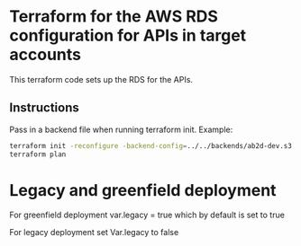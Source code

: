 # Terraform for the AWS RDS configuration for APIs in target accounts

This terraform code sets up the RDS for the APIs.

## Instructions

Pass in a backend file when running terraform init. Example:

```bash
terraform init -reconfigure -backend-config=../../backends/ab2d-dev.s3.tfbackend
terraform plan
```

# Legacy and greenfield deployment

For greenfield deployment var.legacy = true which by default is set to true

For legacy deployment set Var.legacy to false
